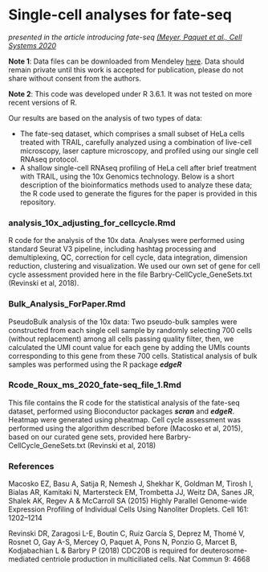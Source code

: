 # Single-cell analyses for fate-seq
*presented in the article introducing fate-seq [(Meyer, Paquet et al., Cell Systems 2020](https://www.cell.com/cell-systems/fulltext/S2405-4712(20)30330-6)*

**Note 1**: Data files can be downloaded from Mendeley [here](https://data.mendeley.com/datasets/m289yp5skd/draft?a=65157631-161f-40a6-a718-23b0f9e6fa58).
Data should remain private until this work is accepted for publication, please do not share without consent from the authors.

**Note 2**: This code was developed under R 3.6.1. It was not tested on more recent versions of R.

Our results are based on the analysis of two types of data:
* The fate-seq dataset, which comprises a small subset of HeLa cells treated with TRAIL, carefully analyzed using a combination of live-cell microscopy, laser capture microscopy, and profiled using our single cell RNAseq protocol.
* A shallow single-cell RNAseq profiling of HeLa cell after brief treatment with TRAIL, using the 10x Genomics technology.
Below is a short description of the bioinformatics methods used to analyze these data; the R code used to generate the figures for the paper is provided in this repository.

### analysis_10x_adjusting_for_cellcycle.Rmd
R code for the analysis of the 10x data. Analyses were performed using standard Seurat V3 pipeline, including hashtag processing and demultiplexing, QC, correction for cell cycle, data integration, dimension reduction, clustering and visualization. We used our own set of gene for cell cycle assessment provided here in the file Barbry-CellCycle_GeneSets.txt (Revinski et al, 2018).


### Bulk_Analysis_ForPaper.Rmd
PseudoBulk analysis of the 10x data: Two pseudo-bulk samples were constructed from each single cell sample by randomly selecting 700 cells (without replacement) among all cells passing quality filter, then, we calculated the UMI count value for each gene by adding the UMIs counts corresponding to this gene from these 700 cells. Statistical analysis of bulk samples was performed using the R package _**edgeR**_

### Rcode_Roux_ms_2020_fate-seq_file_1.Rmd
This file contains the R code for the statistical analysis of the fate-seq dataset, performed using Bioconductor packages _**scran**_ and _**edgeR**_. Heatmap were generated using pheatmap. Cell cycle assessment was performed using the algorithm described before (Macosko et al, 2015), based on our curated gene sets, provided here Barbry-CellCycle_GeneSets.txt (Revinski et al, 2018)

### References

Macosko EZ, Basu A, Satija R, Nemesh J, Shekhar K, Goldman M, Tirosh I, Bialas AR, Kamitaki N, Martersteck EM, Trombetta JJ, Weitz DA, Sanes JR, Shalek AK, Regev A & McCarroll SA (2015) Highly Parallel Genome-wide Expression Profiling of Individual Cells Using Nanoliter Droplets. Cell 161: 1202–1214

Revinski DR, Zaragosi L-E, Boutin C, Ruiz García S, Deprez M, Thomé V, Rosnet O, Gay A-S, Mercey O, Paquet A, Pons N, Ponzio G, Marcet B, Kodjabachian L & Barbry P (2018) CDC20B is required for deuterosome-mediated centriole production in multiciliated cells. Nat Commun 9: 4668

